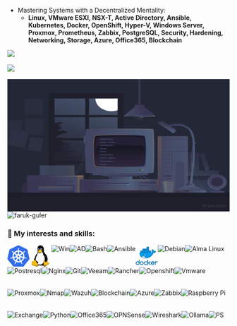 - Mastering Systems with a Decentralized Mentality:
  - **Linux, VMware ESXI, NSX-T, Active Directory, Ansible, Kubernetes, Docker, OpenShift, Hyper-V, Windows Server, Proxmox, Prometheus, Zabbix, PostgreSQL, Security, Hardening, Networking, Storage, Azure, Office365, Blockchain**

<p> <img src="https://github-profile-summary-cards.vercel.app/api/cards/profile-details?username=faruk-guler&theme=dark"/>
<p> <img src="https://github-readme-stats.vercel.app/api?username=faruk-guler&show_icons=true&theme=transparent"/>
<p> <img align="right" height="300" width="540" src="https://github.com/faruk-guler/faruk-guler/blob/main/NightCoding.gif"/>
<p> <img src="https://komarev.com/ghpvc/?username=faruk-guler&label=Profile%20views&color=0e75b6&style=flat" alt="faruk-guler"/>

### 🔧 My interests and skills:
<img align="left" alt="Kubernetes" height="50" src="https://raw.githubusercontent.com/github/explore/cebd63002168a05a6a642f309227eefeccd92950/topics/kubernetes/kubernetes.png">
<img align="left" alt="Linux" height="50" src="https://raw.githubusercontent.com/github/explore/cebd63002168a05a6a642f309227eefeccd92950/topics/linux/linux.png" />
<img align="left" alt="Win" height="50" src="https://cdn.worldvectorlogo.com/logos/windows.svg">
<img align="left" alt="AD" height="50" src="https://symbols.getvecta.com/stencil_27/4_active-directory.0d97ea0de6.svg">
<img align="left" alt="Bash" height="50" src="https://cdn.jsdelivr.net/gh/devicons/devicon/icons/bash/bash-plain.svg">
<img align="left" alt="Ansible" height="50" src="https://i.imgur.com/5rYpZHx.png">
<img align="left" alt="Docker" height="50" src="https://raw.githubusercontent.com/github/explore/cebd63002168a05a6a642f309227eefeccd92950/topics/docker/docker.png">
<img align="left" alt="Debian" height="50" src="https://allotmentandy.github.io/assets/img/Debian.svg">
<img align="left" alt="Alma Linux" height="50" src="https://i.imgur.com/C9g2TMD.png">
<img align="left" alt="Postresql" height="50" src="https://upload.wikimedia.org/wikipedia/commons/thumb/2/29/Postgresql_elephant.svg/640px-Postgresql_elephant.svg.png">
<img align="left" alt="Nginx" height="50" src="https://forum.nginx.org/nginx-icon-logo.png">
<img align="left" alt="Git" height="50" src="https://raw.githubusercontent.com/danielcranney/readme-generator/main/public/icons/skills/git-colored.svg">
<img align="left" alt="Veeam" height="50" src="https://upload.wikimedia.org/wikipedia/commons/b/be/Veeam-backup-replication-v9-logo.png">
<img align="left" alt="Rancher" height="50" src="https://deso.tech/wp-content/uploads/2023/03/Suse-rancher.png">
<img align="left" alt="Openshift" height="50" src="https://upload.wikimedia.org/wikipedia/commons/thumb/3/3a/OpenShift-LogoType.svg/1122px-OpenShift-LogoType.svg.png">
<img align="left" alt="Vmware" height="50" src="https://amplab.cs.berkeley.edu/wp-content/uploads/2015/07/logo-vmware.png">
<img align="left" alt="Proxmox" height="50" src="https://ict-berlin.de/wp-content/uploads/2024/10/proxmox-logo-stacked-color.svg">
<img align="left" alt="Nmap" height="50" src="https://nmap.org/images/sitelogo-2x.png">
<img align="left" alt="Wazuh" height="50" src="https://wazuh.com/uploads/2022/05/WAZUH.png">
<img align="left" alt="Blockchain" height="50" src="https://i.imgur.com/TrrewJS.png">
<img align="left" alt="Azure" height="50" src="https://www.pngmart.com/files/23/Azure-Logo-PNG-Photo.png">
<img align="left" alt="Zabbix" height="50" src="https://post-schwarz.de/wp-content/uploads/2020/06/891729651d169fe5627ad2e67241eec9.jpeg">
<img align="left" alt="Raspberry Pi" height="50" src="https://raw.githubusercontent.com/danielcranney/readme-generator/main/public/icons/skills/raspberrypi-colored.svg">
<img align="left" alt="Exchange" height="50" src="https://upload.wikimedia.org/wikipedia/commons/thumb/e/ea/Microsoft_Exchange_%282019-present%29.svg/250px-Microsoft_Exchange_%282019-present%29.svg.png">
<img align="left" alt="Python" height="50" src="https://upload.wikimedia.org/wikipedia/commons/thumb/8/82/Text-x-python.svg/2048px-Text-x-python.svg.png">
<img align="left" alt="Office365" height="50" src="https://www.aegolius.nl/online-training-bestellen/wp-content/uploads/2019/08/office365.png">
<img align="left" alt="OPNSense" height="50" src="https://i.imgur.com/LgzoaOQ.jpeg">
<img align="left" alt="Wireshark" height="50" src="https://i.imgur.com/ml2fxbW.png">
<img align="left" alt="Ollama" height="50" src="https://ollama.com/public/ollama.png">
<img align="left" alt="PS" height="50" src="https://upload.wikimedia.org/wikipedia/commons/2/2f/PowerShell_5.0_icon.png">
<br />

